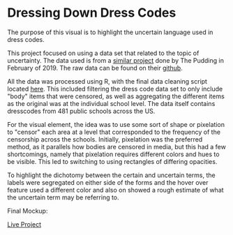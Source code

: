 # Dressing Down Dress Codes

The purpose of this visual is to highlight the uncertain language used in dress codes.

This project focused on using a data set that related to the topic of uncertainty. The data used is from a [similar project](https://pudding.cool/2019/02/dress-code-sexualization/) done by The Pudding in February of 2019. The raw data can 
be found on their [github](https://github.com/the-pudding/data/tree/master/dress_codes).

All the data was processed using R, with the final data cleaning script located [here](). This included filtering the dress code data set to only include "body" items that were censored, as well
as aggregating the different items as the original was at the individual school level. The data itself contains dresscodes from 481 public schools across the US.

For the visual element, the idea was to use some sort of shape or pixelation to "censor" each area at a level that corresponded to the frequency of the censorship across the schools.
Initially, pixelation was the preferred method, as it parallels how bodies are censored in media, but this had a few shortcomings, namely that pixelation requires different colors and hues
to be visible. This led to switching to using rectangles of differing opacities. 

To highlight the dichotomy between the certain and uncertain terms, the labels were segregated on either side of the forms and the hover over feature used a different color and also on showed
a rough estimate of what the uncertain term may be referring to. 

Final Mockup:
![]()

[Live Project]()
